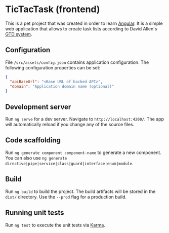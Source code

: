 # TicTacTask (frontend)

This is a pet project that was created in order to learn [Angular](https://angular.io). It is a simple web application
that allows to create task lists according to David Allen's [GTD system](https://en.wikipedia.org/wiki/Getting_Things_Done).

## Configuration

File `/src/assets/config.json` contains application configuration. The following configuration properties can be set:

```json
{
  "apiBaseUrl": "<Base URL of backed API>",
  "domain": "Application domain name (optional)"
}
```

## Development server

Run `ng serve` for a dev server. Navigate to `http://localhost:4200/`. The app will automatically reload if you change any of the source files.

## Code scaffolding

Run `ng generate component component-name` to generate a new component. You can also use `ng generate directive|pipe|service|class|guard|interface|enum|module`.

## Build

Run `ng build` to build the project. The build artifacts will be stored in the `dist/` directory. Use the `--prod` flag for a production build.

## Running unit tests

Run `ng test` to execute the unit tests via [Karma](https://karma-runner.github.io).
